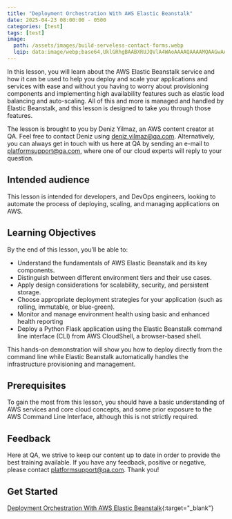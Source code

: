 ```yaml
---
title: "Deployment Orchestration With AWS Elastic Beanstalk"
date: 2025-04-23 08:00:00 - 0500
categories: [test]
tags: [test]
image: 
  path: /assets/images/build-serveless-contact-forms.webp
  lqip: data:image/webp;base64,UklGRhgBAABXRUJQVlA4WAoAAAAQAAAAMQAAGwAAQUxQSBwAAAABH9D/iAgoaSMJ2g+vfw0ndPHBiP5PAOY8FG4uVlA4INYAAACQBQCdASoyABwAPsVSoUunpKMht/VYAPAYiWYAtkQdA7TYzXVIYlcELNrJibxeaC/vkAehpAD++l+jgT/doat9XQ55gN9QXL8NdQ8wgCP9XPbqGPb+nP4v9XjyISXFry0m3oB4/0oF/4bHHSnHdWboUq7B2EcAudx8qUuAMypa6lPynQ9LYu7C9nLiAiEJpIji1pR7mKAu5rR4mdqUlpjfzVZoH9F3A50xiw1b/z+Xikngf8Y9CGBpDBeYjJz76iADZ3BD++dPDCyWEmrIytDzHkRuAAAA
---
```


In this lesson, you will learn about the AWS Elastic Beanstalk service and how it can be used to help you deploy and scale your applications and services with ease and without you having to worry about provisioning components and implementing high availability features such as elastic load balancing and auto-scaling. All of this and more is managed and handled by Elastic Beanstalk, and this lesson is designed to take you through those features. 

The lesson is brought to you by Deniz Yilmaz, an AWS content creator at QA. Feel free to contact Deniz using deniz.yilmaz@qa.com. Alternatively, you can always get in touch with us here at QA by sending an e-mail to platformsupport@qa.com, where one of our cloud experts will reply to your question.  

## Intended audience  
This lesson is intended for developers, and DevOps engineers, looking to automate the process of deploying, scaling, and managing applications on AWS. 

## Learning Objectives  
By the end of this lesson, you’ll be able to:  
- Understand the fundamentals of AWS Elastic Beanstalk and its key components. 
- Distinguish between different environment tiers and their use cases. 
- Apply design considerations for scalability, security, and persistent storage. 
- Choose appropriate deployment strategies for your application (such as rolling, immutable, or blue-green). 
- Monitor and manage environment health using basic and enhanced health reporting 
- Deploy a Python Flask application using the Elastic Beanstalk command line interface (CLI) from AWS CloudShell, a browser-based shell. 

This hands-on demonstration will show you how to deploy directly from the command line while Elastic Beanstalk automatically handles the infrastructure provisioning and management. 

## Prerequisites  
To gain the most from this lesson, you should have a basic understanding of AWS services and core cloud concepts, and some prior exposure to the AWS Command Line Interface, although this is not strictly required. 

## Feedback
Here at QA, we strive to keep our content up to date in order to provide the best training available. If you have any feedback, positive or negative, please contact platformsupport@qa.com. Thank you! 

## Get Started
[Deployment Orchestration With AWS Elastic Beanstalk](https://platform.qa.com/course/deployment-orchestration-with-aws-elastic-beanstalk/introduction-and-learning-objectives-1744313591886/){:target="_blank"}